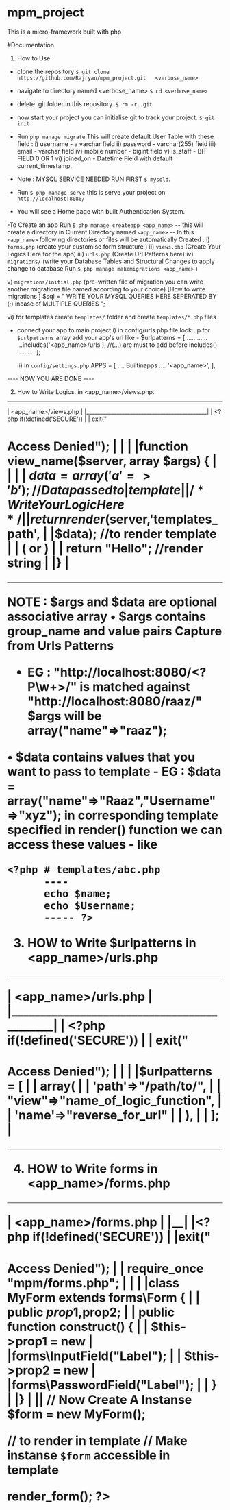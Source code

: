 # mpm_project
This is a micro-framework built with php

#Documentation

1) How to Use
- clone the repository
  `$ git clone https://github.com/Rajryan/mpm_project.git   <verbose_name>`

- navigate to directory named <verbose_name>
  `$ cd <verbose_name>`

- delete .git folder in this repository.
  `$ rm -r .git`

- now start your project you can initialise git
to track your project.
 `$ git init`

- Run `php manage migrate`
  This will create default User Table with these field :
  i) username - a varchar field
  ii) password - varchar(255) field
  iii) email - varchar field
  iv) mobile number - bigint field 
  v) is_staff - BIT FIELD 0 OR 1
  vi) joined_on - Datetime Field with default current_timestamp.

- Note : MYSQL SERVICE NEEDED RUN FIRST `$ mysqld`.

- Run `$ php manage serve`
    this is serve your project on  `http://localhost:8080/`

- You will see a Home page with built Authentication System.

-To Create an app Run `$ php manage createapp <app_name>`
 -- this will create a directory in Current Directory named `<app_name>`
 -- In this `<app_name>` following directories or files will be automatically Created :
   i) `forms.php` (create your  customise form structure )
   ii) `views.php` (Create Your Logics Here for the app)
   iii) `urls.php` (Create Url Patterns here)
   iv) `migrations/` (write your Database         Tables and Structural Changes
      to apply change to database Run 
      `$ php manage makemigrations <app_name>`
    )
    
   v) `migrations/initial.php` (pre-written file of migration you can write another migrations file named according to your choice)
   [How to write migrations ]
    $sql = "
    WRITE YOUR MYSQL QUERIES HERE SEPERATED BY (;) incase of MULTIPLE QUERIES 
    ";
   
   vi) for templates create `templates/` folder and create `templates/*.php` files 

- connect your app to main project
  i) in config/urls.php file look up for `$urlpatterns`
   array add your app's url like -
   $urlpatterns = [
      ............
      ...includes('<app_name>/urls'), 
     //(...) are must to add before includes()
      ..........
    ];
  
  ii)  in `config/settings.php` 
    APPS = [
     .... Builtinapps ....
    '<app_name>',
    ],

---- NOW YOU ARE DONE ----

2) How to Write Logics.
 in <app_name>/views.php.
 ____________________________________________
| <app_name>/views.php                       |
|____________________________________________|
| <?php if(!defined('SECURE'))               |
|   exit("<h1>Access Denied");               |
|                                            |
|function view_name($server, array $args) {  | |                                            |
| $data = array('a'=>'b'); //Data passed to  | template                                     |
| /* Write  Your Logic Here */               |
|   return render($server,'templates_path',  | |$data);  //to render template               |
|            ( or )                          |
|   return "Hello"; //render string          |
|}                                           |
 _____________________________________________
 NOTE : $args and $data are optional associative array
  • $args  contains group_name and value pairs
    Capture from Urls  Patterns
   - EG : 
    "http://localhost:8080/<?P<name>\w+>/" is matched against "http://localhost:8080/raaz/"  
    $args will be array("name"=>"raaz");
   
   • $data contains values that you want to pass to template
    - EG :
    $data = array("name"=>"Raaz","Username"=>"xyz");
    in corresponding template specified in render() function we can access these values - like 
    
    <?php # templates/abc.php
          ----
          echo $name;
          echo $Username;
          ----- ?>
  
  
3) HOW to Write $urlpatterns in  <app_name>/urls.php

 ___________________________________________
| <app_name>/urls.php                        |
|____________________________________________|
| <?php if(!defined('SECURE'))               |
|   exit("<h1>Access Denied");               |
|                                            |
|$urlpatterns = [                            | |     array(                                 |
|      'path'=>"/path/to/",                  |
|      "view"=>"name_of_logic_function",     |
|      'name'=>"reverse_for_url"             |
|     ),                                     |
| ];                                         |
 ____________________________________________
    
    
 4) HOW to Write forms in <app_name>/forms.php
 
  __________________________________________
 | <app_name>/forms.php                     |
 |__________________________________________|
 |<?php if(!defined('SECURE'))              | |exit("<h1>Access Denied");                |
 | require_once "mpm/forms.php";            |
 |                                          |
 |class MyForm extends forms\Form {         |
 | public $prop1,$prop2;                    |
 | public function __construct() {          |
 |   $this->prop1 = new                     | |forms\InputField("Label");                |
 |   $this->prop2 = new                     | |forms\PasswordField("Label");             |
 | }                                        |
 |}                                         |
 |__________________________________________|
 // Now Create  A Instanse 
 $form = new MyForm();
 
 // to render in template
// Make instanse `$form`  accessible in template
 <?php echo $form->render_form(); ?>